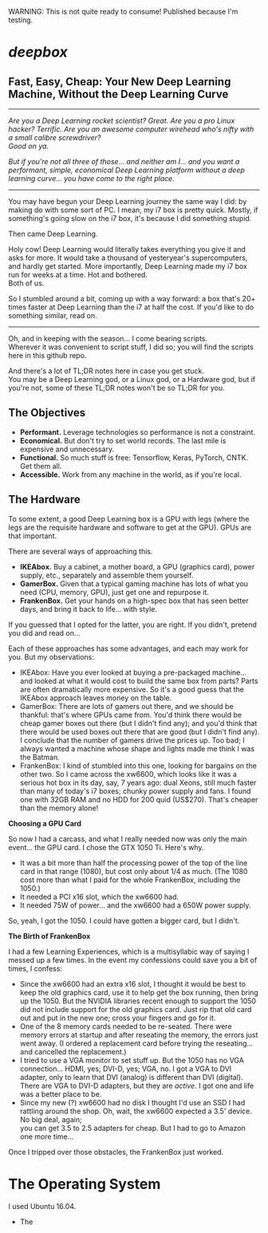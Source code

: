 WARNING:  This is not quite ready to consume!  Published because I'm testing.

# ***deepbox***

## **Fast, Easy, Cheap:  Your New Deep Learning Machine, Without the Deep Learning Curve**

-------

*Are you a Deep Learning rocket scientist?  Great.  Are you
a pro Linux hacker?  Terrific.  Are you an awesome computer 
wirehead who's nifty with a small calibre screwdriver?  
Good on ya.*

*But if you're not all three of those... and neither am I... 
and you want a performant, simple, economical Deep Learning 
platform without a deep learning curve... you have come to 
the right place.*  

-------

You may have begun your Deep Learning journey the same way I did:
by making do with some sort of PC.  I mean, my i7 box is pretty
quick.  Mostly, if something's going slow on the i7 box, it's 
because I did something stupid.

Then came Deep Learning.

Holy cow!  Deep Learning would literally takes everything you give 
it and asks for more.  It would take a thousand of yesteryear's 
supercomputers, and hardly get started.  More importantly, Deep 
Learning made my i7 box run for weeks at a time.  Hot and bothered.  
Both of us.  

So I stumbled around a bit, coming up with a way forward:  a box 
that's 20+ times faster at Deep Learning than the i7 at half the 
cost.  If you'd like to do something similar, read on.

-------

Oh, and in keeping with the season... I come bearing scripts.  
Wherever it was convenient to script stuff, I did so;  you will 
find the scripts here in this github repo.  

And there's a lot of TL;DR notes here in case you get stuck.  
You may be a Deep Learning god, or a Linux god, or 
a Hardware god, but if you're not, some of these TL;DR notes 
won't be so TL;DR for you.

## **The Objectives**

 - **Performant.** Leverage technologies so performance is not a constraint.
 - **Economical.** But don't try to set world records.  The last mile is expensive and unnecessary.
 - **Functional.** So much stuff is free:  Tensorflow, Keras, PyTorch, CNTK.  Get them all.
 - **Accessible.** Work from any machine in the world, as if you're local.


## **The Hardware**

To some extent, a good Deep Learning box is a GPU with legs 
(where the legs are the requisite hardware and software to 
get at the GPU).  GPUs are that important.

There are several ways of approaching this.
 -  **IKEAbox.**  Buy a cabinet, a mother board, a GPU
    (graphics card), power supply, etc., separately and
    assemble them yourself.
 -  **GamerBox.**  Given that a typical gaming machine
    has lots of what you need (CPU, memory, GPU), just
    get one and repurpose it.
 -  **FrankenBox.**  Get your hands on a high-spec box
    that has seen better days, and bring it back to 
    life... with style.

If you guessed that I opted for the latter, you are right.
If you didn't, pretend you did and read on...

Each of these approaches has some advantages, and each 
may work for you.  But my observations:
 -  IKEAbox:  Have you ever looked at buying a pre-packaged
    machine... and looked at what it would cost to build
    the same box from parts?  Parts are often dramatically
    more expensive.  So it's a good guess that the 
    IKEAbox approach leaves money on the table.
 -  GamerBox:  There are lots of gamers out there, and 
    we should be thankful:  that's where GPUs came from.
    You'd think there would be cheap gamer boxes out 
    there (but I didn't find any);  and you'd think that 
    there would be used boxes out there that are good 
    (but I didn't find any).  I conclude that the number
    of gamers drive the prices up.  Too bad;  I always
    wanted a machine whose shape and lights made me 
    think I was the Batman.
 -  FrankenBox:  I kind of stumbled into this one, looking
    for bargains on the other two.  So I came across the
    xw6600, which looks like it was a serious hot box in
    its day, say, 7 years ago:  dual Xeons, still much 
    faster than many of today's i7 boxes;  chunky power
    supply and fans.  I found one with 32GB RAM and no
    HDD for 200 quid (US$270).  That's cheaper than the
    memory alone!


**Choosing a GPU Card**

So now I had a carcass, and what I really needed now was
only the main event... the GPU card.  I chose the GTX
1050 Ti.  Here's why.
 -  It was a bit more than half the processing power of 
    the top of the line card in that range (1080), but
    cost only about 1/4 as much.  (The 1080 cost more 
    than what I paid for the whole FrankenBox, including
    the 1050.)
 -  It needed a PCI x16 slot, which the xw6600 had.
 -  It needed 75W of power... and the xw6600 had a
    650W power supply.

So, yeah, I got the 1050.  I could have gotten a bigger
card, but I didn't.


**The Birth of FrankenBox**

I had a few Learning Experiences, which is a multisyllabic
way of saying I messed up a few times.  In the event my
confessions could save you a bit of times, I confess:
 -  Since the xw6600 had an extra x16 slot, I thought it
    would be best to keep the old graphics card, use it to
    help get the box running, then bring up the 1050. But
    the NVIDIA libraries recent enough to support the 1050
    did not include support for the old graphics card.
    Just rip that old card out and put in the new one;
    cross your fingers and go for it.
 -  One of the 8 memory cards needed to be re-seated.  There
    were memory errors at startup and after reseating the memory,
    the errors just went away.  (I ordered a replacement card
    before trying the reseating... and cancelled the replacement.)
 -  I tried to use a VGA monitor to set stuff up.  But the 
    1050 has no VGA connection... HDMI, yes;  DVI-D, yes; VGA,
    no.  I got a VGA to DVI adapter, only to learn that DVI 
    (analog) is different than DVI (digital).  There are 
    VGA to DVI-D adapters, but they are *active*.  I got
    one and life was a better place to be.
 -  Since my new (?) xw6600 had no disk I thought I'd use
    an SSD I had rattling around the shop.  Oh, wait, the 
    xw6600 expected a 3.5' device.  No big deal, again;  
    you can get 3.5 to 2.5 adapters for cheap.  But I had
    to go to Amazon one more time...

Once I tripped over those obstacles, the FrankenBox just worked.

# **The Operating System**

I used Ubuntu 16.04.  
 -  The   



